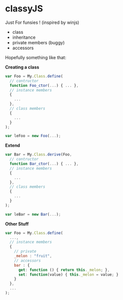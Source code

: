 classyJS
========

Just For funsies !
(inspired by winjs)

- class
- inheritance
- private members (buggy)
- accessors

Hopefully something like that:

**Creating a class**
```javascript
var Foo = My.Class.define(
  // contructor
  function Foo_ctor(...) { ... },
  // instance members
  {
    ...
  },
  // class members
  {
    ...
  }
);

var leFoo = new Foo(...);

```

**Extend**
```javascript
var Bar = My.Class.derive(Foo,
  // contructor
  function Bar_ctor(...) { ... },
  // instance members
  {
    ...
  },
  // class members
  {
    ...
  }
);

var leBar = new Bar(...);

```

**Other Stuff**
```javascript
var Foo = My.Class.define(
  ...,
  // instance members
  {
    // private
    _melon : "fruit",
    // accessors
    bar : {
      get: function () { return this._melon; },
      set: function(value) { this._melon = value; }
    }
  },
  ...
);


```
